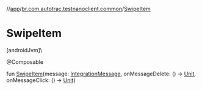 //[app](../../index.md)/[br.com.autotrac.testnanoclient.common](index.md)/[SwipeItem](-swipe-item.md)

# SwipeItem

[androidJvm]\

@Composable

fun [SwipeItem](-swipe-item.md)(message: [IntegrationMessage](../br.com.autotrac.testnanoclient.dataRemote/-integration-message/index.md), onMessageDelete: () -&gt; [Unit](https://kotlinlang.org/api/latest/jvm/stdlib/kotlin/-unit/index.html), onMessageClick: () -&gt; [Unit](https://kotlinlang.org/api/latest/jvm/stdlib/kotlin/-unit/index.html))
